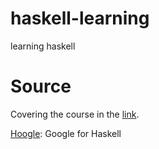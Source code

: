 # haskell-learning
learning haskell

# Source
Covering the course in the [link](http://shuklan.com/haskell/index.html).

[Hoogle](https://hoogle.haskell.org/): Google for Haskell
